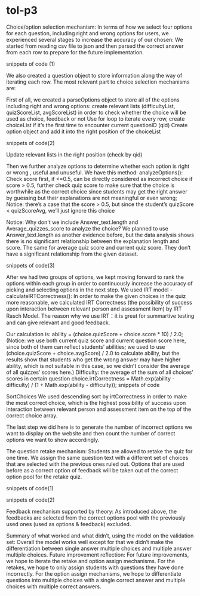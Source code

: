 # tol-p3
 
 Choice/option selection mechanism:
In terms of how we select four options for each question, including right and wrong options for users, we experienced several stages to increase the accuracy of our chosen:
We started from reading csv file to json and then parsed the correct answer from each row to prepare for the future implementation. 

snippets of code (1)

We also created a question object to store information along the way of iterating each row. The most relevant part to choice selection mechanisms are:

First of all, we created a parseOptions object to store all of the options including right and wrong options:
create relevant lists (difficultyList, quizScoreList, avgScoreList) in order to check whether the choice will be used as choice, feedback or not
Use for loop to iterate every row, create choiceList if it’s the first time to encounter current questionID (qid)
Create option object and add it into the right position of the choiceList





snippets of code(2)

Update relevant lists in the right position (check by qid) 

Then we further analyze options to determine whether each option is right or wrong , useful and unuseful. We have this method: analyzeOptions():
Check score first, if <=0.5, can be directly considered as incorrect choice
if score > 0.5, further check quiz score to make sure that the choice is worthwhile as the correct choice since students may get the right answer by guessing but their explanations are not meaningful or even wrong;
Notice: there’s a case that the score > 0.5, but since the student’s quizScore < quizScoreAvg, we’ll just ignore this choice

Notice: Why don't we include Answer_text.length and Average_quizzes_score to analyze the choice?
We planned to use Answer_text.length as another evidence before, but the data analysis shows there is no significant relationship between the explanation length and score. The same for average quiz score and current quiz score. They don’t have a significant relationship from the given dataset.







snippets of code(3)


After we had two groups of options, we kept moving forward to rank the options within each group in order to continuously increase the accuracy of picking and selecting options in the next step. We used IRT model -  calculateIRTCorrectness():
In order to make the given choices in the quiz more reasonable, we calculated  IRT Correctness (the possibility of success upon interaction between relevant person and assessment item) by IRT Rasch Model.
The reason why we use IRT：it is great for summartive testing and can give relevant and good feedback. 

Our calculation is: 
ability = (choice.quizScore + choice.score * 10) / 2.0; 
(Notice: we use both current quiz score and current question score here, since both of them can reflect students’ abilities; we used to use (choice.quizScore + choice.avgScore) / 2.0 to calculate ability, but the results show that students who get the wrong answer may have higher ability, which is not suitable in this case, so we didn’t consider the average of all quizzes’ scores here.)
Difficulty: the average of the sum of all choices’ scores in certain question choice.irtCorrectness = Math.exp(ability - difficulty) / (1 + Math.exp(ability - difficulty));
snippets of code

SortChoices
We used descending sort by irtCorrectness in order to make the most correct choice, which is the highest possibility of success upon interaction between relevant person and assessment item on the top of the correct choice array. 

The last step we did here is to generate the number of incorrect options we want to display on the website and then count the number of correct options we want to show accordingly. 



The question retake mechanism:
Students are allowed to retake the quiz for one time. We assign the same question text with a different set of choices that are selected with the previous ones ruled out. Options that are used before as a correct option of feedback will be taken out of the correct option pool for the retake quiz. 

snippets of code(1)


snippets of code(2)


Feedback mechanism supported by theory:
As introduced above, the feedbacks are selected from the correct options pool with the previously used ones (used as options & feedback) excluded.



Summary of what worked and what didn’t, using the model on the validation set:
Overall the model works well except for that we didn’t make the differentiation between single answer multiple choices and multiple answer multiple choices. 
Future improvement reflection:
For future improvements, we hope to iterate the retake and option assign mechanisms. For the retakes, we hope to only assign students with questions they have done incorrectly. For the option assign mechanisms, we hope to differentiate questions into multiple choices with a single correct answer and multiple choices with multiple correct answers.


